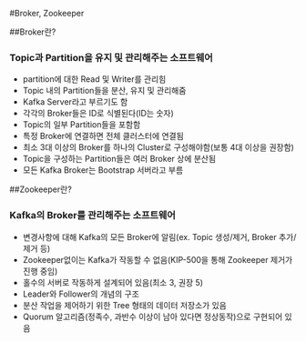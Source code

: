 #Broker, Zookeeper

##Broker란?
### Topic과 Partition을 유지 및 관리해주는 소프트웨어
- partition에 대한 Read 및 Writer를 관리힘
- Topic 내의 Partition들을 분산, 유지 및 관리해줌
- Kafka Server라고 부르기도 함
- 각각의 Broker들은 ID로 식별된다(ID는 숫자)
- Topic의 일부 Partition들을 포함함
- 특정 Broker에 연결하면 전체 클러스터에 연결됨
- 최소 3대 이상의 Broker를 하나의 Cluster로 구성해야함(보통 4대 이상을 권장함)
- Topic을 구성하는 Partition들은 여러 Broker 상에 분산됨
- 모든 Kafka Broker는 Bootstrap 서버라고 부름

##Zookeeper란?
### Kafka의 Broker를 관리해주는 소프트웨어
- 변경사항에 대해 Kafka의 모든 Broker에 알림(ex. Topic 생성/제거, Broker 추가/제거 등)
- Zookeeper없이는 Kafka가 작동할 수 없음(KIP-500을 통해 Zookeeper 제거가 진행 중임)
- 홀수의 서버로 작동하게 설계되어 있음(최소 3, 권장 5)
- Leader와 Follower의 개념의 구조
- 분산 작업을 제어하기 위한 Tree 형태의 데이터 저장소가 있음
- Quorum 알고리즘(정족수, 과반수 이상이 남아 있다면 정상동작)으로 구현되어 있음




